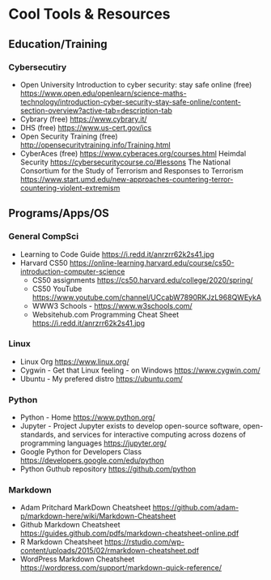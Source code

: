 # Cool Tools & Resources

## Education/Training

### Cybersecutiry
- Open University Introduction to cyber security: stay safe online (free) 
https://www.open.edu/openlearn/science-maths-technology/introduction-cyber-security-stay-safe-online/content-section-overview?active-tab=description-tab
- Cybrary (free)
https://www.cybrary.it/
- DHS (free)
https://www.us-cert.gov/ics
- Open Security Training (free)
http://opensecuritytraining.info/Training.html
- CyberAces (free)
https://www.cyberaces.org/courses.html
Heimdal Security
https://cybersecuritycourse.co/#lessons
The National Consortium for the Study of Terrorism and Responses to Terrorism
https://www.start.umd.edu/new-approaches-countering-terror-countering-violent-extremism 


## Programs/Apps/OS

### General CompSci
- Learning to Code Guide https://i.redd.it/anrzrr62k2s41.jpg
- Harvard CS50 https://online-learning.harvard.edu/course/cs50-introduction-computer-science
  - CS50 assignments https://cs50.harvard.edu/college/2020/spring/
  - CS50 YouTube https://www.youtube.com/channel/UCcabW7890RKJzL968QWEykA
  - WWW3 Schools - https://www.w3schools.com/
  - Websitehub.com Programming Cheat Sheet https://i.redd.it/anrzrr62k2s41.jpg

### Linux
- Linux Org https://www.linux.org/
- Cygwin - Get that Linux feeling - on Windows https://www.cygwin.com/
- Ubuntu - My prefered distro https://ubuntu.com/

### Python
- Python - Home https://www.python.org/
- Jupyter - Project Jupyter exists to develop open-source software, open-standards, and services for interactive computing across dozens of programming languages https://jupyter.org/
- Google Python for Developers Class https://developers.google.com/edu/python
- Python Guthub repository https://github.com/python

### Markdown
- Adam Pritchard MarkDown Cheatsheet https://github.com/adam-p/markdown-here/wiki/Markdown-Cheatsheet
- Github Markdown Cheatsheet https://guides.github.com/pdfs/markdown-cheatsheet-online.pdf
- R Markdown Cheatsheet https://rstudio.com/wp-content/uploads/2015/02/rmarkdown-cheatsheet.pdf
- WordPress Markdown Cheatsheet https://wordpress.com/support/markdown-quick-reference/

